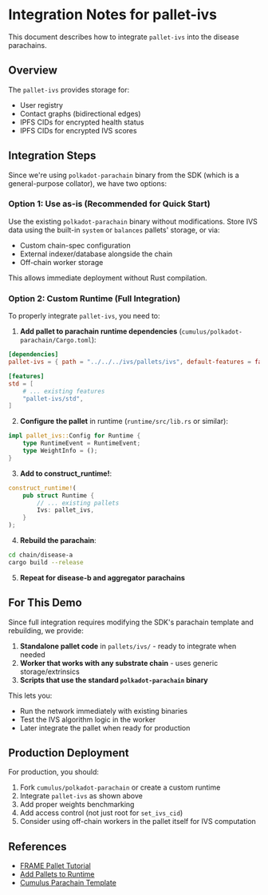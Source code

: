 # Integration Notes for pallet-ivs

This document describes how to integrate `pallet-ivs` into the disease parachains.

## Overview

The `pallet-ivs` provides storage for:
- User registry
- Contact graphs (bidirectional edges)
- IPFS CIDs for encrypted health status
- IPFS CIDs for encrypted IVS scores

## Integration Steps

Since we're using `polkadot-parachain` binary from the SDK (which is a general-purpose collator), we have two options:

### Option 1: Use as-is (Recommended for Quick Start)

Use the existing `polkadot-parachain` binary without modifications. Store IVS data using the built-in `system` or `balances` pallets' storage, or via:
- Custom chain-spec configuration
- External indexer/database alongside the chain
- Off-chain worker storage

This allows immediate deployment without Rust compilation.

### Option 2: Custom Runtime (Full Integration)

To properly integrate `pallet-ivs`, you need to:

1. **Add pallet to parachain runtime dependencies** (`cumulus/polkadot-parachain/Cargo.toml`):
```toml
[dependencies]
pallet-ivs = { path = "../../../ivs/pallets/ivs", default-features = false }

[features]
std = [
    # ... existing features
    "pallet-ivs/std",
]
```

2. **Configure the pallet** in runtime (`runtime/src/lib.rs` or similar):
```rust
impl pallet_ivs::Config for Runtime {
    type RuntimeEvent = RuntimeEvent;
    type WeightInfo = ();
}
```

3. **Add to construct_runtime!**:
```rust
construct_runtime!(
    pub struct Runtime {
        // ... existing pallets
        Ivs: pallet_ivs,
    }
);
```

4. **Rebuild the parachain**:
```bash
cd chain/disease-a
cargo build --release
```

5. **Repeat for disease-b and aggregator parachains**

## For This Demo

Since full integration requires modifying the SDK's parachain template and rebuilding, we provide:

1. **Standalone pallet code** in `pallets/ivs/` - ready to integrate when needed
2. **Worker that works with any substrate chain** - uses generic storage/extrinsics
3. **Scripts that use the standard `polkadot-parachain` binary**

This lets you:
- Run the network immediately with existing binaries
- Test the IVS algorithm logic in the worker
- Later integrate the pallet when ready for production

## Production Deployment

For production, you should:
1. Fork `cumulus/polkadot-parachain` or create a custom runtime
2. Integrate `pallet-ivs` as shown above
3. Add proper weights benchmarking
4. Add access control (not just root for `set_ivs_cid`)
5. Consider using off-chain workers in the pallet itself for IVS computation

## References

- [FRAME Pallet Tutorial](https://docs.substrate.io/tutorials/build-application-logic/)
- [Add Pallets to Runtime](https://docs.substrate.io/tutorials/build-a-blockchain/add-a-pallet/)
- [Cumulus Parachain Template](https://github.com/paritytech/polkadot-sdk/tree/master/cumulus)

